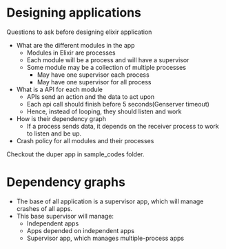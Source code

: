# Designing applications

Questions to ask before designing elixir application

- What are the different modules in the app
    - Modules in Elixir are processes
    - Each module will be a process and will have a supervisor
    - Some module may be a collection of multiple processes
        - May have one supervisor each process
        - May have one supervisor for all process
- What is a API for each module
    - APIs send an action and the data to act upon
    - Each api call should finish before 5 seconds(Genserver timeout)
    - Hence, instead of looping, they should listen and work
- How is their dependency graph
    - If a process sends data, it depends on the receiver process to work to listen and be up.
- Crash policy for all modules and their processes

Checkout the duper app in sample_codes folder.

# Dependency graphs

- The base of all application is a supervisor app, which will manage crashes of all apps.
- This base supervisor will manage:
    - Independent apps
    - Apps depended on independent apps
    - Supervisor app, which manages multiple-process apps
